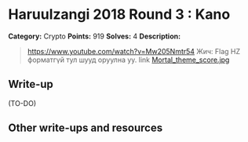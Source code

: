 # Haruulzangi 2018 Round 3 : Kano

**Category:** Crypto
**Points:** 919
**Solves:** 4
**Description:**

>https://www.youtube.com/watch?v=Mw205Nmtr54
>Жич: Flag HZ форматгүй тул шууд оруулна уу.
>link [Mortal_theme_score.jpg](Mortal_theme_score.jpg)

## Write-up
(TO-DO)

## Other write-ups and resources
